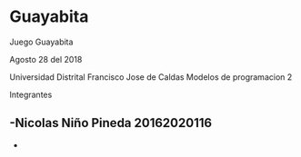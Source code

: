# Guayabita
Juego Guayabita

Agosto 28 del 2018

Universidad Distrital Francisco Jose de Caldas
Modelos de programacion 2

Integrantes

-Nicolas Niño Pineda  20162020116
-
-
